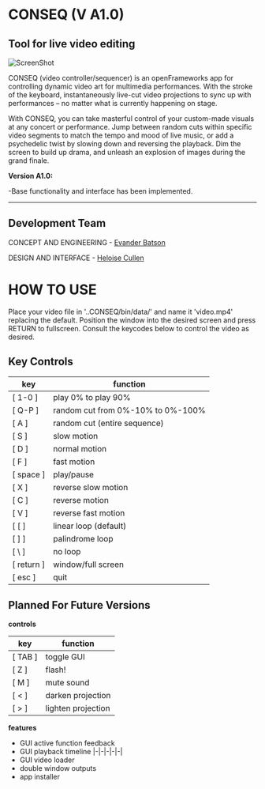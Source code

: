 # CONSEQ (V A1.0)
## Tool for live video editing

![ScreenShot](/bin/data/screenshot.jpg)

CONSEQ (video controller/sequencer) is an openFrameworks app for controlling dynamic video art for multimedia performances. With the stroke of the keyboard, instantaneously live-cut video projections to sync up with performances – no matter what is currently happening on stage. 

With CONSEQ, you can take masterful control of your custom-made visuals at any concert or performance. Jump between random cuts within specific video segments to match the tempo and mood of live music, or add a psychedelic twist by slowing down and reversing the playback. Dim the screen to build up drama, and unleash an explosion of images during the grand finale. 


**Version A1.0:**

-Base functionality and interface has been implemented.

 -----------
## Development Team

CONCEPT AND ENGINEERING - [Evander Batson](http://evanderbatson.com) 

DESIGN AND INTERFACE - [Heloise Cullen](http://heloisecullen.org)

# HOW TO USE

Place your video file in '..CONSEQ/bin/data/' and name it 'video.mp4' replacing the default. Position the window into the desired screen and press RETURN to fullscreen. Consult the keycodes below to control the video as desired.

## Key Controls

key          | function
------------ | -------------
[ 1-0 ] | play 0% to play 90%
[ Q-P ] | random cut from 0%-10% to 0%-100%
[ A ] | random cut (entire sequence)
[ S ] | slow motion
[ D ] | normal motion
[ F ] | fast motion
[ space ] | play/pause
[ X ] | reverse slow motion
[ C ] | reverse motion
[ V ] | reverse fast motion
[ [ ] | linear loop (default)
[ ] ] | palindrome loop
[ \ ] | no loop
[ return ] | window/full screen
[ esc ] | quit 


## Planned For Future Versions

**controls**

key          | function
------------ | -------------
[ TAB ] | toggle GUI
[ Z ] | flash!
[ M ] | mute sound
[ < ] | darken projection
[ > ] | lighten projection

**features**
- GUI active function feedback
- GUI playback timeline |-|-|-|-|-|
- GUI video loader
- double window outputs
- app installer

